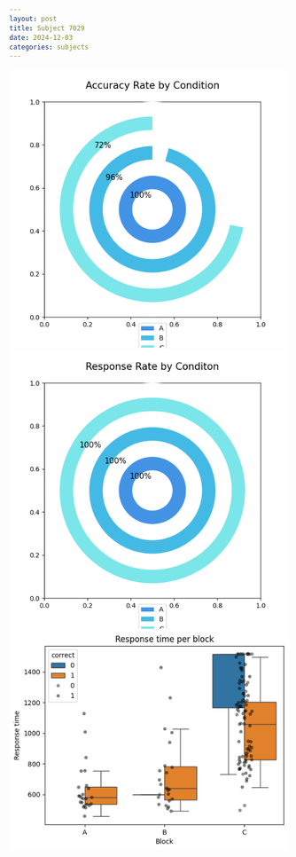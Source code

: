 ```yaml
---
layout: post
title: Subject 7029
date: 2024-12-03
categories: subjects
---
```


![](data/7029/run-18/7029_accuracy_rate.png)
![](data/7029/run-18/7029_response_rate.png)
![](data/7029/run-18/7029_rt.png)

